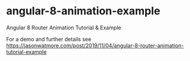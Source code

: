 # angular-8-animation-example

Angular 8 Router Animation Tutorial & Example

For a demo and further details see https://jasonwatmore.com/post/2019/11/04/angular-8-router-animation-tutorial-example